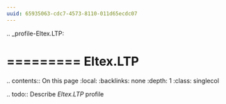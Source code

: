 ```yaml
---
uuid: 65935063-cdc7-4573-8110-011d65ecdc07
---
```

.. _profile-Eltex.LTP:

=========
Eltex.LTP
=========

.. contents:: On this page
    :local:
    :backlinks: none
    :depth: 1
    :class: singlecol

.. todo::
    Describe *Eltex.LTP* profile

